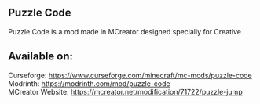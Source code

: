 ## Puzzle Code <br>
Puzzle Code is a mod made in MCreator designed specially for Creative <br>

## Available on: <br>
Curseforge: https://www.curseforge.com/minecraft/mc-mods/puzzle-code <br>
Modrinth: https://modrinth.com/mod/puzzle-code <br>
MCreator Website: https://mcreator.net/modification/71722/puzzle-jump <br>
